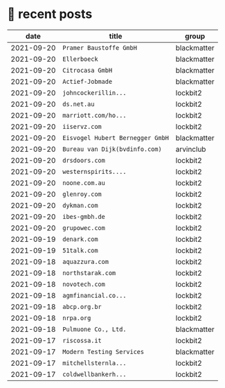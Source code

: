 # 📰 recent posts

| date | title | group |
|---|---|---|
| 2021-09-20 | `Pramer Baustoffe GmbH` | blackmatter |
| 2021-09-20 | `Ellerboeck` | blackmatter |
| 2021-09-20 | `Citrocasa GmbH` | blackmatter |
| 2021-09-20 | `Actief-Jobmade` | blackmatter |
| 2021-09-20 | `johncockerillin... ` | lockbit2 |
| 2021-09-20 | `ds.net.au ` | lockbit2 |
| 2021-09-20 | `marriott.com/ho... ` | lockbit2 |
| 2021-09-20 | `iiservz.com ` | lockbit2 |
| 2021-09-20 | `Eisvogel Hubert Bernegger GmbH` | blackmatter |
| 2021-09-20 | `Bureau van Dijk(bvdinfo.com)` | arvinclub |
| 2021-09-20 | `drsdoors.com ` | lockbit2 |
| 2021-09-20 | `westernspirits.... ` | lockbit2 |
| 2021-09-20 | `noone.com.au ` | lockbit2 |
| 2021-09-20 | `glenroy.com ` | lockbit2 |
| 2021-09-20 | `dykman.com ` | lockbit2 |
| 2021-09-20 | `ibes-gmbh.de ` | lockbit2 |
| 2021-09-20 | `grupowec.com ` | lockbit2 |
| 2021-09-19 | `denark.com ` | lockbit2 |
| 2021-09-19 | `51talk.com ` | lockbit2 |
| 2021-09-18 | `aquazzura.com` | lockbit2 |
| 2021-09-18 | `northstarak.com ` | lockbit2 |
| 2021-09-18 | `novotech.com ` | lockbit2 |
| 2021-09-18 | `agmfinancial.co... ` | lockbit2 |
| 2021-09-18 | `abcp.org.br ` | lockbit2 |
| 2021-09-18 | `nrpa.org ` | lockbit2 |
| 2021-09-18 | `Pulmuone Co., Ltd.` | blackmatter |
| 2021-09-17 | `riscossa.it ` | lockbit2 |
| 2021-09-17 | `Modern Testing Services` | blackmatter |
| 2021-09-17 | `mitchellsternla... ` | lockbit2 |
| 2021-09-17 | `coldwellbankerh... ` | lockbit2 |
